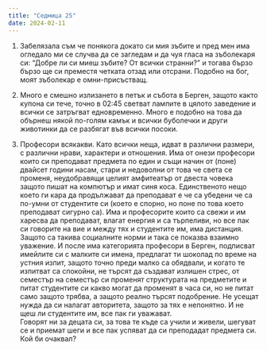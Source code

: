 ```yaml
---
title: "Седмица 25"
date: 2024-02-11
---
```


1. Забелязала съм че понякога докато си мия зъбите и пред мен има огледало ми се случва да се загледам и да чуя гласа на зъболекаря си: “Добре ли си миеш зъбите? От всички странни?” и тогава бързо бързо ще си преместя четката отзад или отсрани. Подобно на бог, моят зъболекар е омни-присъстващ. 

2. Много е смешно излизането в петък и събота в Берген, защото както купона си тече, точно в 02:45 светват лампите в цялото заведение и всички се затръгват едновременно. Много е подобно на това да обърнеш някой по-голям камък и всички буболечки и други животинки да се разбягат във всички посоки.

3. Професори всякакви. Като всички неща, идват в различни размери, с различни нрави, характери и отношения. 
Има от онези професори които си преподават предмета по един и същи начин от (поне) двайсет години насам, стари и недоволни от това че света се променя, неудобравящи целият амфитеатър от двеста човека защото пишат на компютър и имат синя коса. Единственото нещо което ги кара да продължават да преподават е че са убедени че са по-умни от студентите си (което е спорно, но поне по това което преподават сигурно са).
Има и професорите които са свежи и им харесва да преподават, влагат енергия и са търпеливи, но все пак си говорите на вие и между тях и студентите им, има дистанция. Защото са такива социалните норми и така се показва взаимно уважение.
И после има категорията професори в Берген, подписват имейлите си с малките си имена, предлагат ти шоколад по време на устния изпит, защото точно преди малко са обядвали, и когато те изпитват са спокойни, не търсят да създават излишен стрес, от семестър на семестър си променят структурата на предметите и питат студентите си какво могат да променят в часа си, но не питат само защото трябва, а защото реално търсят подобрение. Не усещат нужда да си налагат авторитета, защото за тях е непонятно. И не щеш ли студентите им, все пак ги уважават.  
Говорят ни за децата си, за това те къде са учили и живели, шегуват се и приемат шеги и все пак успяват да си преподадат предмета си. Кой би очаквал?

<script src="https://utteranc.es/client.js"
        repo="wiseblondie/brum-thoughts-chain"
        issue-term="pathname"
        theme="github-light"
        crossorigin="anonymous"
        async>
</script>
 

